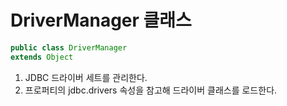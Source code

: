 # DriverManager 클래스 
```java 
public class DriverManager
extends Object
```

1. JDBC 드라이버 세트를 관리한다. 
1. 프로퍼티의 jdbc.drivers 속성을 참고해 드라이버 클래스를 로드한다. 
 